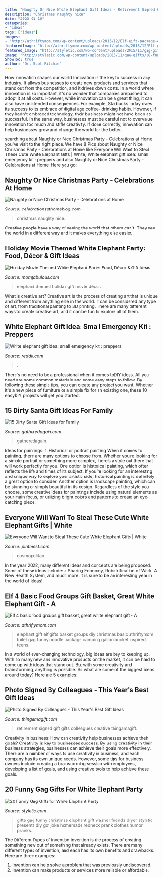 ```yaml
---
title: "Naughty Or Nice White Elephant Gift Ideas - Retirement Signed Gift Gifts Colleagues Creative Thingamagift"
description: "Christmas naughty nice"
date: "2023-01-10"
categories:
- "ideas"
tags: ["ideas"]
images:
- "http://athriftymom.com/wp-content/uploads/2015/12/Elf-gift-package-4-food-groups-Elf-inspired-gifts-white-elephant-gift.jpg"
featuredImage: "http://athriftymom.com/wp-content/uploads/2015/12/Elf-gift-package-4-food-groups-Elf-inspired-gifts-white-elephant-gift.jpg"
featured_image: "http://styletic.com/wp-content/uploads/2015/11/gag-gifts/18-funny-gag-gifts.jpg"
image: "http://styletic.com/wp-content/uploads/2015/11/gag-gifts/18-funny-gag-gifts.jpg"
ShowToc: true
author: "Dr. Scot Ritchie"
---
```



How innovation shapes our world
Innovation is the key to success in any industry. It allows businesses to create new products and services that stand out from the competition, and it drives down costs. In a world where innovation is so important, it's no wonder that companies arepushed to adopt it at all costs. However, while innovation can be a great thing, it can also have unintended consequences. For example, Starbucks today owes its success to its embrace of digital age coffee- drinking habits. However, if they hadn't embraced technology, their business might not have been as successful. In the same way, businesses must be careful not to overvalue innovation too much and stifle creativity. If done correctly, innovation can help businesses grow and change the world for the better.

	

		
searching about Naughty or Nice Christmas Party - Celebrations at Home you've visit to the right place. We have 8 Pics about Naughty or Nice Christmas Party - Celebrations at Home like Everyone Will Want to Steal These Cute White Elephant Gifts | White, White elephant gift idea: small emergency kit : preppers and also Naughty or Nice Christmas Party - Celebrations at Home. Here you go:
		
    
## Naughty Or Nice Christmas Party - Celebrations At Home

<img loading=lazy src="http://celebrationsathomeblog.com/wp-content/uploads/2016/11/naughty-nice-christmas-party-space.jpg" onerror="this.onerror=null;this.src='https://tse3.mm.bing.net/th?id=OIP.6PUnpPQVJDmpAFf0F6U1DwHaJv&amp;pid=15.1';" alt="Naughty or Nice Christmas Party - Celebrations at Home">

_Source: celebrationsathomeblog.com_

>christmas naughty nice. 

	

Creative people have a way of seeing the world that others can't. They see the world in a different way and it makes everything else easier.

    
## Holiday Movie Themed White Elephant Party: Food, Décor &amp; Gift Ideas

<img loading=lazy src="https://momfabulous.com/wp-content/uploads/2016/11/white-elephant-party-ideas-07.jpg" onerror="this.onerror=null;this.src='https://tse2.mm.bing.net/th?id=OIP.VQOA5IIS-g7dX6yttoSXfQHaE8&amp;pid=15.1';" alt="Holiday Movie Themed White Elephant Party: Food, Décor &amp; Gift Ideas">

_Source: momfabulous.com_

>elephant themed holiday gift movie décor. 

	

What is creative art?
Creative art is the process of creating art that is unique and different from anything else in the world. It can be considered any type of art, from traditional painting to 3D printing. There are many different ways to create creative art, and it can be fun to explore all of them.

    
## White Elephant Gift Idea: Small Emergency Kit : Preppers

<img loading=lazy src="https://external-preview.redd.it/zNp2jep6v1j7znRipdezIbCj_sxOz2M0DPWPLnp97uA.jpg?auto=webp&amp;s=dd1c0f3f25b4ac3d9ab8880cbc307ae2410068f6" onerror="this.onerror=null;this.src='https://tse4.mm.bing.net/th?id=OIP.ua-iFAuedhPdVUhsEjL5qAHaJ3&amp;pid=15.1';" alt="White elephant gift idea: small emergency kit : preppers">

_Source: reddit.com_

>. 

	

There's no need to be a professional when it comes toDIY ideas. All you need are some common materials and some easy steps to follow. By following these simple tips, you can create any project you want. Whether it's a new piece of furniture or a simple fix for an existing one, these 10 easyDIY projects will get you started.

    
## 15 Dirty Santa Gift Ideas For Family

<img loading=lazy src="https://gatheredagain.com/wp-content/uploads/2014/11/15-Dirty-Santa-Gift-Ideas-for-Family.jpg" onerror="this.onerror=null;this.src='https://tse2.mm.bing.net/th?id=OIP.WBHSVNbVdatkRTc4Sic3GwHaDt&amp;pid=15.1';" alt="15 Dirty Santa Gift Ideas for Family">

_Source: gatheredagain.com_

>gatheredagain. 

	

Ideas for paintings: 1. Historical or portrait painting
When it comes to painting, there are many options to choose from. Whether you’re looking for a simple portrait or something more complex, there’s a style out there that will work perfectly for you. One option is historical painting, which often reflects the life and times of its subject. If you’re looking for an interesting and unique way to explore your artistic side, historical painting is definitely a great option to consider. Another option is landscape painting, which can be stunning or simply beautiful in its design. Regardless of the style you choose, some creative ideas for paintings include using natural elements as your main focus, or utilizing bright colors and patterns to create an eye-catching piece.

    
## Everyone Will Want To Steal These Cute White Elephant Gifts | White

<img loading=lazy src="https://i.pinimg.com/originals/79/fa/2e/79fa2e3c7c5af0dd20187bdb7592a48d.jpg" onerror="this.onerror=null;this.src='https://tse4.mm.bing.net/th?id=OIP.lsu4YwQ7YPkJ-xDsm6-avwHaLH&amp;pid=15.1';" alt="Everyone Will Want to Steal These Cute White Elephant Gifts | White">

_Source: pinterest.com_

>cosmopolitan. 

	

In the year 2022, many different ideas and concepts are being proposed. Some of these ideas include: a Sharing Economy, Robotrification of Work, A New Health System, and much more. It is sure to be an interesting year in the world of ideas!

    
## Elf 4 Basic Food Groups Gift Basket, Great White Elephant Gift - A

<img loading=lazy src="http://athriftymom.com/wp-content/uploads/2015/12/Elf-gift-package-4-food-groups-Elf-inspired-gifts-white-elephant-gift.jpg" onerror="this.onerror=null;this.src='https://tse3.mm.bing.net/th?id=OIP.-iN1QV0s-GmzA1VE-7rAzQAAAA&amp;pid=15.1';" alt="Elf 4 basic food groups gift basket, great white elephant gift - A">

_Source: athriftymom.com_

>elephant gift elf gifts basket groups diy christmas basic athriftymom toilet gag funny noodle package camping gallon bucket inspired teens. 

	

In a world of ever-changing technology, big ideas are key to keeping up. With so many new and innovative products on the market, it can be hard to come up with ideas that stand out. But with some creativity and brainstorming, anything is possible. So what are some of the biggest ideas around today? Here are 5 examples: 

    
## Photo Signed By Colleagues - This Year&#039;s Best Gift Ideas

<img loading=lazy src="https://thingamagift.com/wp-content/uploads/2017/12/Signed-Retirement-Gift-Photo.jpg" onerror="this.onerror=null;this.src='https://tse3.mm.bing.net/th?id=OIP.--81XzJXBVGGFUhKYakRcwHaHa&amp;pid=15.1';" alt="Photo Signed By Colleagues - This Year&#039;s Best Gift Ideas">

_Source: thingamagift.com_

>retirement signed gift gifts colleagues creative thingamagift. 

	

Creativity in business: How can creativity help businesses achieve their goals?
Creativity is key to businesses success. By using creativity in their business strategies, businesses can achieve their goals more effectively. There are a number of ways to use creativity in business, and each company has its own unique needs. However, some tips for business owners include creating a brainstorming session with employees, developing a list of goals, and using creative tools to help achieve these goals.

    
## 20 Funny Gag Gifts For White Elephant Party

<img loading=lazy src="http://styletic.com/wp-content/uploads/2015/11/gag-gifts/18-funny-gag-gifts.jpg" onerror="this.onerror=null;this.src='https://tse4.mm.bing.net/th?id=OIP.4wNNDDGx9HLIQtJew2tTHQHaJg&amp;pid=15.1';" alt="20 Funny Gag Gifts for White Elephant Party">

_Source: styletic.com_

>gifts gag funny christmas elephant gift washer friends dryer styletic presents diy got joke homemade redneck prank clothes humor pranks. 

	

The Different Types of Invention
Invention is the process of creating something new out of something that already exists. There are many different types of invention, and each has its own benefits and drawbacks. Here are three examples: 
1. Invention can help solve a problem that was previously undiscovered. 
2. Invention can make products or services more reliable or affordable. 

